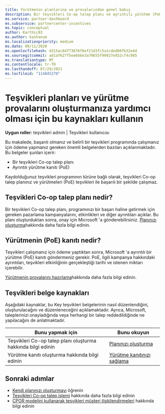 ```yaml
---
title: Yürütmenin planlarına ve provalarından genel bakış
description: Bir teşvikleri Co-op talep planı ve ayrıntılı yürütme (PoE) kanıtı da dahil olmak üzere teşvikleri için gereken anahtar belgeler hakkında bilgi edinin.
ms.service: partner-dashboard
ms.subservice: partnercenter-incentives
ms.topic: conceptual
author: Karthic83
ms.author: kashanum
ms.localizationpriority: medium
ms.date: 09/11/2020
ms.openlocfilehash: d315ac84f73676f8ef21d3fc5a1cded80fb32e4d
ms.sourcegitcommit: ad1af627f5ee6b6e3a70655f90927e932cf4c985
ms.translationtype: MT
ms.contentlocale: tr-TR
ms.lasthandoff: 07/29/2021
ms.locfileid: "114845270"
---
```

# <a name="use-these-resources-to-help-you-create-incentives-plans-and-proofs-of-execution"></a>Teşvikleri planları ve yürütme provalarını oluşturmanıza yardımcı olması için bu kaynakları kullanın

**Uygun roller**: teşvikleri admin | Teşvikleri kullanıcısı

Bu makalede, başarılı olmanız ve belirli bir teşvikleri programında çalışmanız için ödeme yapmanız gereken önemli belgelerden bazıları açıklanmaktadır. Bu belgeler şunları içerir:

- Bir teşvikleri Co-op talep planı
- Ayrıntılı yürütme kanıtı (PoE)

Kaydolduğunuz teşvikleri programının türüne bağlı olarak, teşvikleri Co-op talep planınız ve yürütmeleri (PoE) teşvikleri ile başarılı bir şekilde çalışmaz.

## <a name="what-is-an-incentives-co-op-claims-plan"></a>Teşvikleri Co-op talep planı nedir?

Bir teşvikleri Co-op talep planı, programınızı bir başarı haline getirmek için gereken pazarlama kampanyalarını, etkinlikleri ve diğer ayrıntıları açıklar. Bu planı oluşturduktan sonra, onay için Microsoft 'a gönderebilirsiniz. [Planınızı oluşturma](incentives-create-your-plan.md)hakkında daha fazla bilgi edinin.

## <a name="what-is-a-proof-of-execution-poe"></a>Yürütmenin (PoE) kanıtı nedir?

Teşvikleri çalışmanız için ödeme yaptıktan sonra, Microsoft 'a ayrıntılı bir yürütme (PoE) kanıtı göndermeniz gerekir. PoE, ilgili kampanya hakkındaki ayrıntıları, teşvikleri etkinliğinin gerçekleştiği tarihi ve istenen miktarı içerebilir. 

[Yürütmenin provalarını hazırlama](incentives-prepare-your-proof-of-execution.md)hakkında daha fazla bilgi edinin.

## <a name="incentives-document-resources"></a>Teşvikleri belge kaynakları

Aşağıdaki kaynaklar, bu Key teşvikleri belgelerinin nasıl düzenlendiğini, oluşturulacağını ve düzenleneceğini açıklamaktadır. Ayrıca, Microsoft, taleplerinizi onayladığında veya herhangi bir talep reddedildiğinde ne yapılacağını de anlatmaktadır.

|  **Bunu yapmak için**  |  **Bunu okuyun**  |
|--------------|-----------|
| Teşvikleri Co-op talep planı oluşturma hakkında bilgi edinin | [Planınızı oluşturma](incentives-create-your-plan.md)  |
Yürütme kanıtı oluşturma hakkında bilgi edinin | [Yürütme kanıtınızı sağlama](incentives-prepare-your-proof-of-execution.md)  |

## <a name="next-steps"></a>Sonraki adımlar

- [Kendi planınızı oluşturmayı](incentives-create-your-plan.md) öğrenin
- [Teşvikleri Co-op talep işlemi](claims-overview.md) hakkında daha fazla bilgi edinin
- [CPOR modelini kullanarak teşvikleri müşteri ilişkilendirmeleri](submit-osa-claim.md) hakkında bilgi edinin
